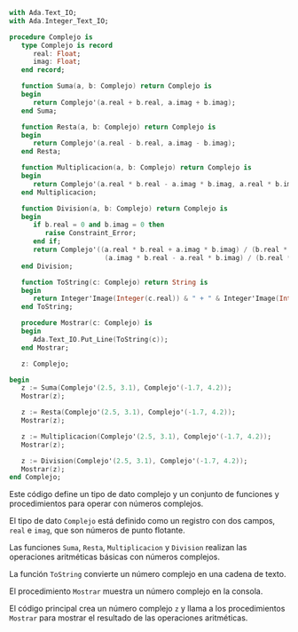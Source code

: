 ```ada
with Ada.Text_IO;
with Ada.Integer_Text_IO;

procedure Complejo is
   type Complejo is record
      real: Float;
      imag: Float;
   end record;

   function Suma(a, b: Complejo) return Complejo is
   begin
      return Complejo'(a.real + b.real, a.imag + b.imag);
   end Suma;

   function Resta(a, b: Complejo) return Complejo is
   begin
      return Complejo'(a.real - b.real, a.imag - b.imag);
   end Resta;

   function Multiplicacion(a, b: Complejo) return Complejo is
   begin
      return Complejo'(a.real * b.real - a.imag * b.imag, a.real * b.imag + a.imag * b.real);
   end Multiplicacion;

   function Division(a, b: Complejo) return Complejo is
   begin
      if b.real = 0 and b.imag = 0 then
         raise Constraint_Error;
      end if;
      return Complejo'((a.real * b.real + a.imag * b.imag) / (b.real * b.real + b.imag * b.imag),
                        (a.imag * b.real - a.real * b.imag) / (b.real * b.real + b.imag * b.imag));
   end Division;

   function ToString(c: Complejo) return String is
   begin
      return Integer'Image(Integer(c.real)) & " + " & Integer'Image(Integer(c.imag)) & "i";
   end ToString;

   procedure Mostrar(c: Complejo) is
   begin
      Ada.Text_IO.Put_Line(ToString(c));
   end Mostrar;

   z: Complejo;

begin
   z := Suma(Complejo'(2.5, 3.1), Complejo'(-1.7, 4.2));
   Mostrar(z);

   z := Resta(Complejo'(2.5, 3.1), Complejo'(-1.7, 4.2));
   Mostrar(z);

   z := Multiplicacion(Complejo'(2.5, 3.1), Complejo'(-1.7, 4.2));
   Mostrar(z);

   z := Division(Complejo'(2.5, 3.1), Complejo'(-1.7, 4.2));
   Mostrar(z);
end Complejo;
```

Este código define un tipo de dato complejo y un conjunto de funciones y procedimientos para operar con números complejos. 

El tipo de dato `Complejo` está definido como un registro con dos campos, `real` e `imag`, que son números de punto flotante. 

Las funciones `Suma`, `Resta`, `Multiplicacion` y `Division` realizan las operaciones aritméticas básicas con números complejos. 

La función `ToString` convierte un número complejo en una cadena de texto. 

El procedimiento `Mostrar` muestra un número complejo en la consola. 

El código principal crea un número complejo `z` y llama a los procedimientos `Mostrar` para mostrar el resultado de las operaciones aritméticas.